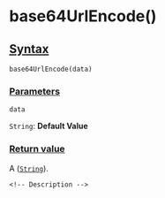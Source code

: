 # base64UrlEncode()

<!-- Description -->

## [Syntax]()

    base64UrlEncode(data)

### [Parameters]()

`data`

`String`: **Default Value** 


### [Return value]()

A ([`String`]()).

<!-- ## [Examples]() -->
<!--  -->
    <!-- Description -->
<!--  -->
<!-- ## [See also]() -->
<!--  -->
<!-- -   [link]() -->
